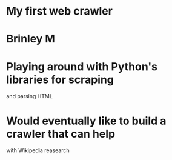 # My first web crawler
# Brinley M

# Playing around with Python's libraries for scraping 
and parsing HTML
# Would eventually like to build a crawler that can help 
with Wikipedia reasearch